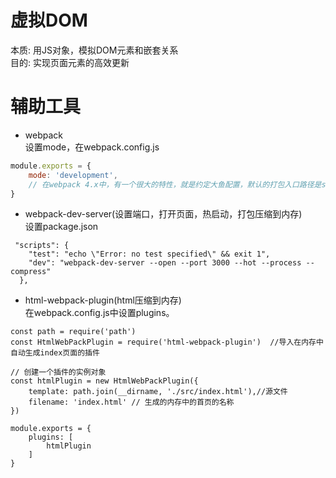 # 虚拟DOM  
本质: 用JS对象，模拟DOM元素和嵌套关系  
目的: 实现页面元素的高效更新 

# 辅助工具  
* webpack  
    设置mode，在webpack.config.js  
```js
module.exports = {
    mode: 'development',
    // 在webpack 4.x中，有一个很大的特性，就是约定大鱼配置，默认的打包入口路径是src->index.js
}
```
* webpack-dev-server(设置端口，打开页面，热启动，打包压缩到内存)  
    设置package.json  
```
 "scripts": {
    "test": "echo \"Error: no test specified\" && exit 1",
    "dev": "webpack-dev-server --open --port 3000 --hot --process --compress"
  },
```
* html-webpack-plugin(html压缩到内存)  
    在webpack.config.js中设置plugins。  
```
const path = require('path')
const HtmlWebPackPlugin = require('html-webpack-plugin')  //导入在内存中自动生成index页面的插件

// 创建一个插件的实例对象
const htmlPlugin = new HtmlWebPackPlugin({
    template: path.join(__dirname, './src/index.html'),//源文件
    filename: 'index.html' // 生成的内存中的首页的名称
})

module.exports = {
    plugins: [
        htmlPlugin
    ]
}
```
